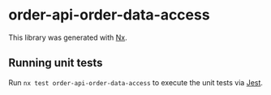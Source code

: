 # order-api-order-data-access

This library was generated with [Nx](https://nx.dev).

## Running unit tests

Run `nx test order-api-order-data-access` to execute the unit tests via [Jest](https://jestjs.io).
